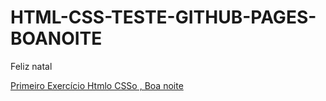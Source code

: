 # HTML-CSS-TESTE-GITHUB-PAGES-BOANOITE
 Feliz natal

 
 <a href="https://prenoh.github.io/HTML-CSS-TESTE-GITHUB-PAGES-BOANOITE/10%20exerc%C3%ADcios%20iniciais%20Front%20End%20-%20Testando%20Git%20Hub%20pages%20-%20HTML5%20e%20CSS3/ex001/">Primeiro Exercício Htmlo CSSo , Boa noite</a>
